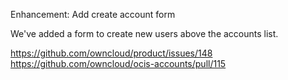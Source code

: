 Enhancement: Add create account form

We've added a form to create new users above the accounts list.

https://github.com/owncloud/product/issues/148
https://github.com/owncloud/ocis-accounts/pull/115
